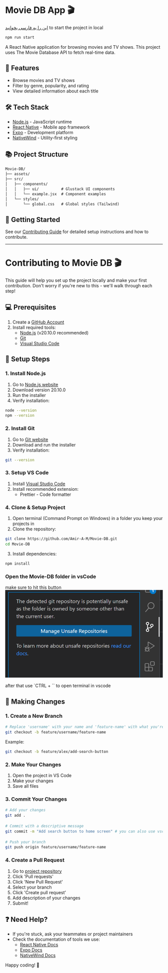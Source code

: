# Movie DB App 🎬

[این را به فارسی بخوانید](./README.fa.md)
to start the project in local

```bash
npm run start
```

A React Native application for browsing movies and TV shows. This project uses The Movie Database API to fetch real-time data.

## 📱 Features

- Browse movies and TV shows
- Filter by genre, popularity, and rating
- View detailed information about each title

## 🛠 Tech Stack

- [Node.js](https://nodejs.org/) - JavaScript runtime
- [React Native](https://reactnative.dev/) - Mobile app framework
- [Expo](https://expo.dev/) - Development platform
- [NativeWind](https://www.nativewind.dev/) - Utility-first styling

## 📚 Project Structure

```
Movie-DB/
├── assets/
├── src/
│   ├── components/
│   │   ├── ui/          # Glustack UI components
│   │   └── example.jsx  # Component examples
│   └── styles/
│       └── global.css   # Global styles (Tailwind)
```

## 🚀 Getting Started

See our [Contributing Guide](./CONTRIBUTING.md) for detailed setup instructions and how to contribute.

---

# Contributing to Movie DB 🎬

This guide will help you set up the project locally and make your first contribution. Don't worry if you're new to this - we'll walk through each step!

## 💻 Prerequisites

1. Create a [GitHub Account](https://github.com/signup)
2. Install required tools:
   - [Node.js](https://nodejs.org/) (v20.10.0 recommended)
   - [Git](https://git-scm.com/downloads)
   - [Visual Studio Code](https://code.visualstudio.com/)

## 🔧 Setup Steps

### 1. Install Node.js

1. Go to [Node.js website](https://nodejs.org/)
2. Download version 20.10.0
3. Run the installer
4. Verify installation:

```bash
node --version
npm --version
```

### 2. Install Git

1. Go to [Git website](https://git-scm.com/downloads)
2. Download and run the installer
3. Verify installation:

```bash
git --version
```

### 3. Setup VS Code

1. Install [Visual Studio Code](https://code.visualstudio.com/)
2. Install recommended extension:
   - Prettier - Code formatter

### 4. Clone & Setup Project

1. Open terminal (Command Prompt on Windows) in a folder you keep your projects in
2. Clone the repository:

```bash
git clone https://github.com/Amir-A-M/Movie-DB.git
cd Movie-DB
```

3. Install dependencies:

```bash
npm install
```

### Open the Movie-DB folder in vsCode

make sure to hit this button
![Manage Unsafe Repos](./readme_files/Manage%20Unsafe%20Repos.png)

after that use `CTRL + \`` to open terminal in vscode

## 🌿 Making Changes

### 1. Create a New Branch

```bash
# Replace 'username' with your name and 'feature-name' with what you're working on
git checkout -b feature/username/feature-name
```

Example:

```bash
git checkout -b feature/alex/add-search-button
```

### 2. Make Your Changes

1. Open the project in VS Code
2. Make your changes
3. Save all files

### 3. Commit Your Changes

```bash
# Add your changes
git add .

# Commit with a descriptive message
git commit -m "Add search button to home screen" # you can also use vscode GUI

# Push your branch
git push origin feature/username/feature-name
```

### 4. Create a Pull Request

1. Go to [project repository](https://github.com/Amir-A-M/Movie-DB.git)
2. Click 'Pull requests'
3. Click 'New Pull Request'
4. Select your branch
5. Click 'Create pull request'
6. Add description of your changes
7. Submit!

## ❓ Need Help?

- If you're stuck, ask your teammates or project maintainers
- Check the documentation of tools we use:
  - [React Native Docs](https://reactnative.dev/docs/getting-started)
  - [Expo Docs](https://docs.expo.dev/)
  - [NativeWind Docs](https://www.nativewind.dev/overview/)

Happy coding! 🚀
